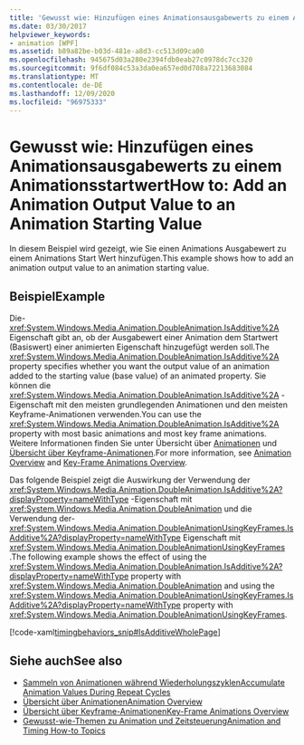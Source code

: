 ```yaml
---
title: 'Gewusst wie: Hinzufügen eines Animationsausgabewerts zu einem Animationsstartwert'
ms.date: 03/30/2017
helpviewer_keywords:
- animation [WPF]
ms.assetid: b89a82be-b03d-481e-a8d3-cc513d09ca00
ms.openlocfilehash: 945675d03a280e2394fdb0eab27c0978dc7cc320
ms.sourcegitcommit: 9f6df084c53a3da0ea657ed0d708a72213683084
ms.translationtype: MT
ms.contentlocale: de-DE
ms.lasthandoff: 12/09/2020
ms.locfileid: "96975333"
---
```

# <a name="how-to-add-an-animation-output-value-to-an-animation-starting-value"></a><span data-ttu-id="5f033-102">Gewusst wie: Hinzufügen eines Animationsausgabewerts zu einem Animationsstartwert</span><span class="sxs-lookup"><span data-stu-id="5f033-102">How to: Add an Animation Output Value to an Animation Starting Value</span></span>
<span data-ttu-id="5f033-103">In diesem Beispiel wird gezeigt, wie Sie einen Animations Ausgabewert zu einem Animations Start Wert hinzufügen.</span><span class="sxs-lookup"><span data-stu-id="5f033-103">This example shows how to add an animation output value to an animation starting value.</span></span>  
  
## <a name="example"></a><span data-ttu-id="5f033-104">Beispiel</span><span class="sxs-lookup"><span data-stu-id="5f033-104">Example</span></span>  
 <span data-ttu-id="5f033-105">Die- <xref:System.Windows.Media.Animation.DoubleAnimation.IsAdditive%2A> Eigenschaft gibt an, ob der Ausgabewert einer Animation dem Startwert (Basiswert) einer animierten Eigenschaft hinzugefügt werden soll.</span><span class="sxs-lookup"><span data-stu-id="5f033-105">The <xref:System.Windows.Media.Animation.DoubleAnimation.IsAdditive%2A> property specifies whether you want the output value of an animation added to the starting value (base value) of an animated property.</span></span> <span data-ttu-id="5f033-106">Sie können die <xref:System.Windows.Media.Animation.DoubleAnimation.IsAdditive%2A> -Eigenschaft mit den meisten grundlegenden Animationen und den meisten Keyframe-Animationen verwenden.</span><span class="sxs-lookup"><span data-stu-id="5f033-106">You can use the <xref:System.Windows.Media.Animation.DoubleAnimation.IsAdditive%2A> property with most basic animations and most key frame animations.</span></span> <span data-ttu-id="5f033-107">Weitere Informationen finden Sie unter Übersicht über [Animationen](animation-overview.md) und [Übersicht über Keyframe-Animationen](key-frame-animations-overview.md).</span><span class="sxs-lookup"><span data-stu-id="5f033-107">For more information, see [Animation Overview](animation-overview.md) and [Key-Frame Animations Overview](key-frame-animations-overview.md).</span></span>  
  
 <span data-ttu-id="5f033-108">Das folgende Beispiel zeigt die Auswirkung der Verwendung der <xref:System.Windows.Media.Animation.DoubleAnimation.IsAdditive%2A?displayProperty=nameWithType> -Eigenschaft mit <xref:System.Windows.Media.Animation.DoubleAnimation> und die Verwendung der- <xref:System.Windows.Media.Animation.DoubleAnimationUsingKeyFrames.IsAdditive%2A?displayProperty=nameWithType> Eigenschaft mit <xref:System.Windows.Media.Animation.DoubleAnimationUsingKeyFrames> .</span><span class="sxs-lookup"><span data-stu-id="5f033-108">The following example shows the effect of using the <xref:System.Windows.Media.Animation.DoubleAnimation.IsAdditive%2A?displayProperty=nameWithType> property with <xref:System.Windows.Media.Animation.DoubleAnimation> and using the <xref:System.Windows.Media.Animation.DoubleAnimationUsingKeyFrames.IsAdditive%2A?displayProperty=nameWithType> property with <xref:System.Windows.Media.Animation.DoubleAnimationUsingKeyFrames>.</span></span>  
  
 [!code-xaml[timingbehaviors_snip#IsAdditiveWholePage](~/samples/snippets/csharp/VS_Snippets_Wpf/timingbehaviors_snip/CSharp/IsAdditiveExample.xaml#isadditivewholepage)]  
  
## <a name="see-also"></a><span data-ttu-id="5f033-109">Siehe auch</span><span class="sxs-lookup"><span data-stu-id="5f033-109">See also</span></span>

- [<span data-ttu-id="5f033-110">Sammeln von Animationen während Wiederholungszyklen</span><span class="sxs-lookup"><span data-stu-id="5f033-110">Accumulate Animation Values During Repeat Cycles</span></span>](how-to-accumulate-animation-values-during-repeat-cycles.md)
- [<span data-ttu-id="5f033-111">Übersicht über Animationen</span><span class="sxs-lookup"><span data-stu-id="5f033-111">Animation Overview</span></span>](animation-overview.md)
- [<span data-ttu-id="5f033-112">Übersicht über Keyframe-Animationen</span><span class="sxs-lookup"><span data-stu-id="5f033-112">Key-Frame Animations Overview</span></span>](key-frame-animations-overview.md)
- [<span data-ttu-id="5f033-113">Gewusst-wie-Themen zu Animation und Zeitsteuerung</span><span class="sxs-lookup"><span data-stu-id="5f033-113">Animation and Timing How-to Topics</span></span>](animation-and-timing-how-to-topics.md)
